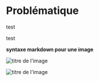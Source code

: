 
# Problématique

test

test

**syntaxe markdown pour une image**

![titre de l'image](https://www.inha.fr/_contents-images/ametys-internal%253Asites/inha/ametys-internal%253Acontents/repertoire-des-catalogues-de-vente-d-antiques-en-france-au-xixe-siecle-ressources/_metadata/illustration/image_max175x234/image_Repertoire_catalogues_ventes.jpg?objectId=defaultWebContent%3A%2F%2F08d4306a-4c6c-4004-a99d-b23cde2f11ec)

![titre de l'image](img/coucou.jpg)
